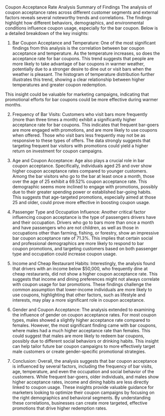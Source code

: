 Coupon Acceptance Rate Analysis
Summary of Findings
The analysis of coupon acceptance rates across different customer segments and external factors reveals several noteworthy trends and correlations. The findings highlight how different behaviors, demographics, and environmental conditions influence coupon usage, especially for the bar coupon. Below is a detailed breakdown of the key insights:

1. Bar Coupon Acceptance and Temperature:
One of the most significant findings from this analysis is the correlation between bar coupon acceptance and temperature. As the temperature increases, so does the acceptance rate for bar coupons. This trend suggests that people are more likely to take advantage of bar coupons in warmer weather, potentially due to a stronger desire to dine out or visit bars when the weather is pleasant. The histogram of temperature distribution further illustrates this trend, showing a clear relationship between higher temperatures and greater coupon redemption.


This insight could be valuable for marketing campaigns, indicating that promotional efforts for bar coupons could be more effective during warmer months.

2. Frequency of Bar Visits:
Customers who visit bars more frequently (more than three times a month) exhibit a significantly higher acceptance rate for bar coupons. This indicates that frequent bar-goers are more engaged with promotions, and are more likely to use coupons when offered. Those who visit bars less frequently may not be as responsive to these types of offers. The data strongly suggests that targeting frequent bar visitors with promotions could yield a higher return on investment for coupon campaigns.

3. Age and Coupon Acceptance:
Age also plays a crucial role in bar coupon acceptance. Specifically, individuals aged 25 and over show higher coupon acceptance rates compared to younger customers. Among the bar visitors who go to the bar at least once a month, those over the age of 25 exhibit a 69.52% coupon acceptance rate. This demographic seems more inclined to engage with promotions, possibly due to their greater spending power or established bar-going habits. This suggests that age-targeted promotions, especially aimed at those 25 and older, could prove more effective in boosting coupon usage.

4. Passenger Type and Occupation Influence:
Another critical factor influencing coupon acceptance is the type of passengers drivers have and their occupation. Drivers who go to bars more than once a month and have passengers who are not children, as well as those in occupations other than farming, fishing, or forestry, show an impressive bar coupon acceptance rate of 71.3%. This implies that certain social and professional demographics are more likely to respond to bar coupon promotions, and targeting customers based on both passenger type and occupation could increase coupon usage.

5. Income and Cheap Restaurant Habits:
Interestingly, the analysis found that drivers with an income below $50,000, who frequently dine at cheap restaurants, did not show a higher coupon acceptance rate. This suggests that income and dining preferences might not always correlate with coupon usage for bar promotions. These findings challenge the common assumption that lower-income individuals are more likely to use coupons, highlighting that other factors, such as lifestyle and interests, may play a more significant role in coupon acceptance.

6. Gender and Coupon Acceptance:
The analysis extended to examining the influence of gender on coupon acceptance rates. For most coupon types, males showed a slightly higher acceptance rate compared to females. However, the most significant finding came with bar coupons, where males had a much higher acceptance rate than females. This could suggest that males are more likely to redeem bar coupons, possibly due to different social behaviors or drinking habits. This insight can help tailor future bar coupon campaigns to more effectively target male customers or create gender-specific promotional strategies.

7. Conclusion:
Overall, the analysis suggests that bar coupon acceptance is influenced by several factors, including the frequency of bar visits, age, temperature, and even the occupation and social behavior of the customers. While frequent bar-goers, older individuals, and males show higher acceptance rates, income and dining habits are less directly linked to coupon usage. These insights provide valuable guidance for marketers looking to optimize their coupon campaigns by focusing on the right demographics and behavioral segments. By understanding these correlations, businesses can create more targeted, effective promotions that drive higher redemption rates.
